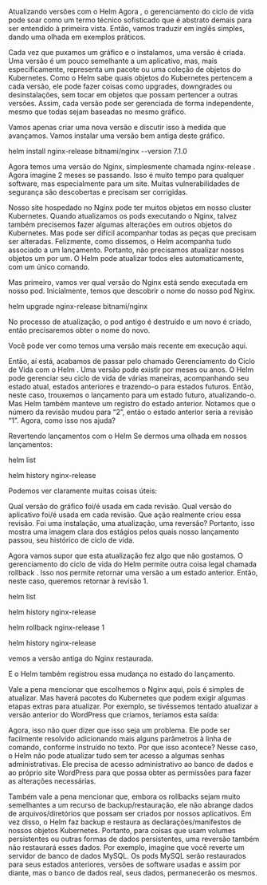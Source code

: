 Atualizando versões com o Helm
Agora , o gerenciamento do ciclo de vida pode soar como um termo técnico sofisticado que é abstrato demais para ser entendido à primeira vista. Então, vamos traduzir em inglês simples, dando uma olhada em exemplos práticos. 

Cada vez que puxamos um gráfico e o instalamos, uma versão é criada. Uma versão é um pouco semelhante a um aplicativo, mas, mais especificamente, representa um pacote ou uma coleção de objetos do Kubernetes. Como o Helm sabe quais objetos do Kubernetes pertencem a cada versão, ele pode fazer coisas como upgrades, downgrades ou desinstalações, sem tocar em objetos que possam pertencer a outras versões. Assim, cada versão pode ser gerenciada de forma independente, mesmo que todas sejam baseadas no mesmo gráfico.

Vamos apenas criar uma nova versão e discutir isso à medida que avançamos. Vamos instalar uma versão bem antiga deste gráfico.

helm install nginx-release bitnami/nginx --version 7.1.0

Agora temos uma versão do Nginx, simplesmente chamada nginx-release . Agora imagine 2 meses se passando. Isso é muito tempo para qualquer software, mas especialmente para um site. Muitas vulnerabilidades de segurança são descobertas e precisam ser corrigidas.

Nosso site hospedado no Nginx pode ter muitos objetos em nosso cluster Kubernetes. Quando atualizamos os pods executando o Nginx, talvez também precisemos fazer algumas alterações em outros objetos do Kubernetes. Mas pode ser difícil acompanhar todas as peças que precisam ser alteradas. Felizmente, como dissemos, o Helm acompanha tudo associado a um lançamento. Portanto, não precisamos atualizar nossos objetos um por um. O Helm pode atualizar todos eles automaticamente, com um único comando.

Mas primeiro, vamos ver qual versão do Nginx está sendo executada em nosso pod. Inicialmente, temos que descobrir o nome do nosso pod Nginx.


helm upgrade nginx-release bitnami/nginx

No processo de atualização, o pod antigo é destruído e um novo é criado, então precisaremos obter o nome do novo.

Você pode ver como temos uma versão mais recente em execução aqui.

Então, aí está, acabamos de passar pelo chamado Gerenciamento do Ciclo de Vida com o Helm . Uma versão pode existir por meses ou anos. O Helm pode gerenciar seu ciclo de vida de várias maneiras, acompanhando seu estado atual, estados anteriores e trazendo-o para estados futuros. Então, neste caso, trouxemos o lançamento para um estado futuro, atualizando-o. Mas Helm também manteve um registro do estado anterior. Notamos que o número da revisão mudou para “2”, então o estado anterior seria a revisão “1”. Agora, como isso nos ajuda?


Revertendo lançamentos com o Helm
Se dermos uma olhada em nossos lançamentos:

helm list

helm history nginx-release

Podemos ver claramente muitas coisas úteis:

Qual versão do gráfico foi/é usada em cada revisão.
Qual versão do aplicativo foi/é usada em cada revisão.
Que ação realmente criou essa revisão. Foi uma instalação, uma atualização, uma reversão?
Portanto, isso mostra uma imagem clara dos estágios pelos quais nosso lançamento passou, seu histórico de ciclo de vida.

Agora vamos supor que esta atualização fez algo que não gostamos. O gerenciamento do ciclo de vida do Helm permite outra coisa legal chamada rollback . Isso nos permite retornar uma versão a um estado anterior. Então, neste caso, queremos retornar à revisão 1.

helm list

helm history nginx-release

helm rollback nginx-release 1

helm history nginx-release

vemos a versão antiga do Nginx restaurada.

E o Helm também registrou essa mudança no estado do lançamento.

Vale a pena mencionar que escolhemos o Nginx aqui, pois é simples de atualizar. Mas haverá pacotes do Kubernetes que podem exigir algumas etapas extras para atualizar. Por exemplo, se tivéssemos tentado atualizar a versão anterior do WordPress que criamos, teríamos esta saída:

Agora, isso não quer dizer que isso seja um problema. Ele pode ser facilmente resolvido adicionando mais alguns parâmetros à linha de comando, conforme instruído no texto. Por que isso acontece? Nesse caso, o Helm não pode atualizar tudo sem ter acesso a algumas senhas administrativas. Ele precisa de acesso administrativo ao banco de dados e ao próprio site WordPress para que possa obter as permissões para fazer as alterações necessárias.

Também vale a pena mencionar que, embora os rollbacks sejam muito semelhantes a um recurso de backup/restauração, ele não abrange dados de arquivos/diretórios que possam ser criados por nossos aplicativos. Em vez disso, o Helm faz backup e restaura as declarações/manifestos de nossos objetos Kubernetes. Portanto, para coisas que usam volumes persistentes ou outras formas de dados persistentes, uma reversão também não restaurará esses dados. Por exemplo, imagine que você reverte um servidor de banco de dados MySQL. Os pods MySQL serão restaurados para seus estados anteriores, versões de software usadas e assim por diante, mas o banco de dados real, seus dados, permanecerão os mesmos.

